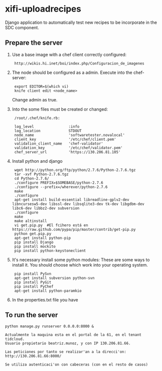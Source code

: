 xifi-uploadrecipes
==================

Django application to automatically test new recipes to be incorporate in
the SDC component.


Prepare the server
------------------
1. Use a base image with a chef client correctly configured:

        http://wikis.hi.inet/boi/index.php/Configuracion_de_imagenes

2. The node should be configured as a admin. Execute into the chef-server:

        export EDITOR=$(which vi)
        knife client edit <node_name>

   Change admin as true.

3. Into the some files must be created or changed:

        /root/.chef/knife.rb:

        log_level                :info
        log_location             STDOUT
        node_name                'softwaretester.novalocal'
        client_key               '/etc/chef/client.pem'
        validation_client_name   'chef-validator'
        validation_key           '/etc/chef/validator.pem'
        chef_server_url          'https://130.206.81.105'

4. Install python and django

        wget http://python.org/ftp/python/2.7.6/Python-2.7.6.tgz
        tar -xvf Python-2.7.6.tgz
        cd Python-2.7.6/
        ./configure PREFIX=$SOMEBASE/python-2.7.6
        ./configure --prefix=/wherever/python-2.7.6
        make
        ./configure
        apt-get install build-essential libreadline-gplv2-dev libncursesw5-dev libssl-dev libsqlite3-dev tk-dev libgdbm-dev libc6-dev libbz2-dev subversion
        ./configure
        make
        make altinstall
        vi get.pip.py  #El fcihero está en https://raw.github.com/pypa/pip/master/contrib/get-pip.py
        python get.pip.py
        apt-get install python-pip
        pip install Django
        pip install mockito
        pip install python-keystoneclient

5. It's necessary install some python modules:
    These are some ways to install it. You should choose which work into your operating system.

        pip install PySvn
        apt-get install subversion python-svn
        pip install PyGit
        pip install PyChef
        apt-get install python-paramkio

6. In the properties.txt file you have

To run the server
-----------------
    python manage.py runserver 0.0.0.0:8000 &

    Actualmente la maquina esta en el portal de la 61, en el tenant tidcloud.
    Usuario propietario beatriz.munoz, y con IP 130.206.81.66.

    Las peticiones por tanto se realizar'an a la direcci'on:
    http://130.206.81.66:8000/

    Se utiliza autenticaci'on con cabeceras (con en el resto de casos)

